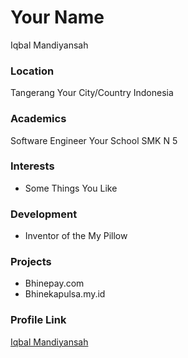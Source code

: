 # Your Name
Iqbal Mandiyansah
### Location
Tangerang
Your City/Country
Indonesia
### Academics
Software Engineer
Your School
SMK N 5
### Interests

- Some Things You Like

### Development

- Inventor of the My Pillow

### Projects

- Bhinepay.com
- Bhinekapulsa.my.id

### Profile Link

[Iqbal Mandiyansah](Github.com/code2an)
